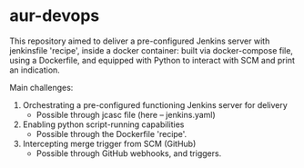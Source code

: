 # aur-devops

This repository aimed to deliver a pre-configured Jenkins server with jenkinsfile 'recipe', inside a docker container: built via docker-compose file, using a Dockerfile, and equipped with Python to interact with SCM and print an indication.


Main challenges:
1.	Orchestrating a pre-configured functioning Jenkins server for delivery
	-	Possible through jcasc file (here – jenkins.yaml)
4.	Enabling python script-running capabilities
	-	Possible through the Dockerfile 'recipe'.
5.	Intercepting merge trigger from SCM (GitHub)
	-	Possible through GitHub webhooks, and triggers.
